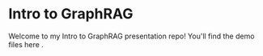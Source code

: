 # Intro to GraphRAG

Welcome to my Intro to GraphRAG presentation repo! You'll find the demo files here .
